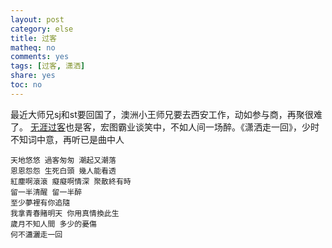 ```yaml
---
layout: post
category: else
title: 过客
matheq: no
comments: yes
tags: [过客, 潇洒]
share: yes
toc: no
---
```


最近大师兄sj和st要回国了，澳洲小王师兄要去西安工作，动如参与商，再聚很难了。
[无涯过客](https://yanshuo.site/cn/2017/03/goodorbad/)也是客，宏图霸业谈笑中，不如人间一场醉。《潇洒走一回》，少时不知词中意，再听已是曲中人
```
天地悠悠 過客匆匆 潮起又潮落
恩恩怨怨 生死白頭 幾人能看透
紅塵啊滾滾 癡癡啊情深 聚散終有時
留一半清醒 留一半醉
至少夢裡有你追隨
我拿青春賭明天 你用真情換此生
歲月不知人間 多少的憂傷
何不瀟灑走一回
```
